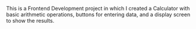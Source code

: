 This is a Frontend Development project in which I created a Calculator with basic arithmetic operations, buttons for entering data, and a display screen to show the results.
